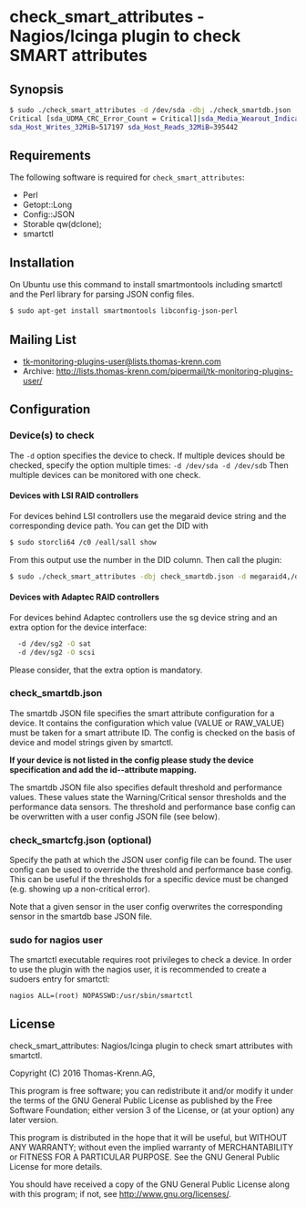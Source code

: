 # check_smart_attributes - Nagios/Icinga plugin to check SMART attributes

## Synopsis

```bash
$ sudo ./check_smart_attributes -d /dev/sda -dbj ./check_smartdb.json
Critical [sda_UDMA_CRC_Error_Count = Critical]|sda_Media_Wearout_Indicator=097;16;6
sda_Host_Writes_32MiB=517197 sda_Host_Reads_32MiB=395442
```

## Requirements
The following software is required for `check_smart_attributes`:
* Perl
 * Getopt::Long
 * Config::JSON
 * Storable qw(dclone);
* smartctl

## Installation
On Ubuntu use this command to install smartmontools including smartctl and the 
Perl library for parsing JSON config files.

```bash
$ sudo apt-get install smartmontools libconfig-json-perl
```
 

## Mailing List
* tk-monitoring-plugins-user@lists.thomas-krenn.com
* Archive: http://lists.thomas-krenn.com/pipermail/tk-monitoring-plugins-user/

## Configuration

### Device(s) to check
The `-d` option specifies the device to check. If multiple devices should be
checked, specify the option multiple times: `-d /dev/sda -d /dev/sdb`
Then multiple devices can be monitored with one check.

#### Devices with LSI RAID controllers
For devices behind LSI controllers use the megaraid device string and the 
corresponding device path. You can get the DID with
```bash
$ sudo storcli64 /c0 /eall/sall show
```
From this output use the number in the DID column. Then call the plugin:
```bash
$ sudo ./check_smart_attributes -dbj check_smartdb.json -d megaraid4,/dev/sda
```

#### Devices with Adaptec RAID controllers
For devices behind Adaptec controllers use the sg device string and an extra
option for the device interface:
```bash
  -d /dev/sg2 -O sat
  -d /dev/sg2 -O scsi
```
Please consider, that the extra option is mandatory.

### check_smartdb.json
The smartdb JSON file specifies the smart attribute configuration for a device.
It contains the configuration which value (VALUE or RAW_VALUE) must be taken for
a smart attribute ID. The config is checked on the basis of device and model
strings given by smartctl. 

__If your device is not listed in the config please
study the device specification and add the id--attribute mapping.__

The smartdb JSON file also specifies default threshold and performance values.
These values state the Warning/Critical sensor thresholds and the performance
data sensors. The threshold and performance base config can be overwritten with
a user config JSON file (see below).

### check_smartcfg.json (optional)
Specify the path at which the JSON user config file can be found.
The user config can be used to override the threshold and performance base
config. This can be useful if the thresholds for a specific device must
be changed (e.g. showing up a non-critical error).

Note that a given sensor in the user config overwrites the corresponding sensor
in the smartdb base JSON file.

### sudo for nagios user
The smartctl executable requires root privileges to check a device. In order to
use the plugin with the nagios user, it is recommended to create a sudoers entry
for smartctl:
```
nagios ALL=(root) NOPASSWD:/usr/sbin/smartctl
```

## License
check_smart_attributes: Nagios/Icinga plugin to check smart attributes with
smartctl.

Copyright (C) 2016 Thomas-Krenn.AG,

This program is free software; you can redistribute it and/or modify it under
the terms of the GNU General Public License as published by the Free Software
Foundation; either version 3 of the License, or (at your option) any later
version.

This program is distributed in the hope that it will be useful, but WITHOUT
ANY WARRANTY; without even the implied warranty of MERCHANTABILITY or FITNESS
FOR A PARTICULAR PURPOSE. See the GNU General Public License for more
details.

You should have received a copy of the GNU General Public License along with
this program; if not, see <http://www.gnu.org/licenses/>.
